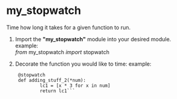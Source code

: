 # my_stopwatch
Time how long it takes for a given function to run.

1. Import the **"my_stopwatch"** module into your desired module.  
    example:     
            _from_ my_stopwatch _import_ stopwatch
2. Decorate the function you would like to time:
    example:  
      
     ``` 
      @stopwatch  
      def adding_stuff_2(*num):  
              lc1 = [x * 3 for x in num]  
              return lc1```

